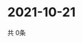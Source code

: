 # 2021-10-21
  共 0条

  <!-- BEGIN -->
  <!-- 最后更新时间Thu Oct 21 2021 05:02:57 GMT+0000 (Coordinated Universal Time) -->
  
  <!-- END -->
  
  